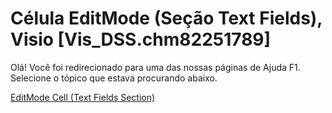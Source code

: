 
# Célula EditMode (Seção Text Fields), Visio [Vis_DSS.chm82251789]

Olá! Você foi redirecionado para uma das nossas páginas de Ajuda F1. Selecione o tópico que estava procurando abaixo.

[EditMode Cell (Text Fields Section)](http://msdn.microsoft.com/library/350b213f-12b5-51ed-2b0d-68fda7a6e019%28Office.15%29.aspx)
